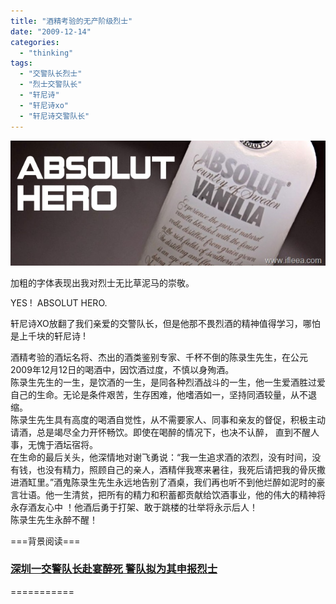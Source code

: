 ```yaml
---
title: "酒精考验的无产阶级烈士"
date: "2009-12-14"
categories: 
  - "thinking"
tags: 
  - "交警队长烈士"
  - "烈士交警队长"
  - "轩尼诗"
  - "轩尼诗xo"
  - "轩尼诗交警队长"
---
```


![hero](images/hero.jpg "hero")

加粗的字体表现出我对烈士无比草泥马的崇敬。

YES !  ABSOLUT HERO.

轩尼诗XO放翻了我们亲爱的交警队长，但是他那不畏烈酒的精神值得学习，哪怕是上千块的轩尼诗 !

酒精考验的酒坛名将、杰出的酒类鉴别专家、千杯不倒的陈录生先生，在公元2009年12月12日的喝酒中，因饮酒过度，不慎以身殉酒。  
陈录生先生的一生，是饮酒的一生，是同各种烈酒战斗的一生，他一生爱酒胜过爱自己的生命。无论是条件艰苦，生存困难，他嗜酒如一，坚持同酒较量，从不退缩。  
陈录生先生具有高度的喝酒自觉性，从不需要家人、同事和亲友的督促，积极主动请酒，总是竭尽全力开怀畅饮。即使在喝醉的情况下，也决不认醉， 直到不醒人事，无愧于酒坛宿将。  
在生命的最后关头，他深情地对谢飞勇说：“我一生追求酒的浓烈，没有时间，没有钱，也没有精力，照顾自己的亲人，酒精伴我寒来暑往，我死后请把我的骨灰撒进酒缸里。”酒鬼陈录生先生永远地告别了酒桌，我们再也听不到他烂醉如泥时的豪言壮语。他一生清贫，把所有的精力和积蓄都贡献给饮酒事业，他的伟大的精神将永存酒友心中 ！他酒后勇于打架、敢于跳楼的壮举将永示后人！  
陈录生先生永醉不醒！

\===背景阅读===

### [深圳一交警队长赴宴醉死 警队拟为其申报烈士](http://news.163.com/09/1214/09/5QG119CK000120GU.html)

\===========
